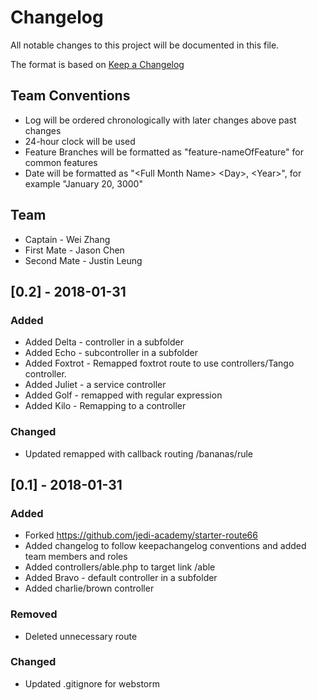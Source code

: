 # Changelog
All notable changes to this project will be documented in this file.

The format is based on [Keep a Changelog](http://keepachangelog.com/en/1.0.0/)

## Team Conventions
* Log will be ordered chronologically with later changes above past changes
* 24-hour clock will be used
* Feature Branches will be formatted as "feature-nameOfFeature" for common features
* Date will be formatted as "\<Full Month Name> \<Day>, \<Year>", for example "January 20, 3000"

## Team
- Captain - Wei Zhang
- First Mate - Jason Chen
- Second Mate - Justin Leung

## [0.2] - 2018-01-31
### Added
- Added Delta - controller in a subfolder
- Added Echo - subcontroller in a subfolder
- Added Foxtrot - Remapped foxtrot route to use controllers/Tango controller.
- Added Juliet - a service controller
- Added Golf - remapped with regular expression
- Added Kilo - Remapping to a controller

### Changed
- Updated remapped with callback routing /bananas/rule

## [0.1] - 2018-01-31
### Added
- Forked https://github.com/jedi-academy/starter-route66
- Added changelog to follow keepachangelog conventions and added team members and roles
- Added controllers/able.php to target link /able
- Added Bravo - default controller in a subfolder
- Added charlie/brown controller

### Removed
- Deleted unnecessary route

### Changed
- Updated .gitignore for webstorm
